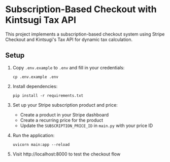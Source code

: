 # Subscription-Based Checkout with Kintsugi Tax API

This project implements a subscription-based checkout system using Stripe Checkout and Kintsugi's Tax API for dynamic tax calculation.

## Setup

1. Copy `.env.example` to `.env` and fill in your credentials:
   ```
   cp .env.example .env
   ```

2. Install dependencies:
   ```
   pip install -r requirements.txt
   ```

3. Set up your Stripe subscription product and price:
   - Create a product in your Stripe dashboard
   - Create a recurring price for the product
   - Update the `SUBSCRIPTION_PRICE_ID` in `main.py` with your price ID

4. Run the application:
   ```
   uvicorn main:app --reload
   ```

5. Visit http://localhost:8000 to test the checkout flow

